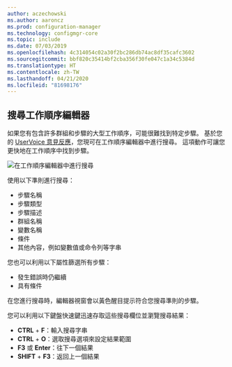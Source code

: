 ```yaml
---
author: aczechowski
ms.author: aaroncz
ms.prod: configuration-manager
ms.technology: configmgr-core
ms.topic: include
ms.date: 07/03/2019
ms.openlocfilehash: 4c314054c02a30f2bc286db74ac8df35cafc3602
ms.sourcegitcommit: bbf820c35414bf2cba356f30fe047c1a34c5384d
ms.translationtype: HT
ms.contentlocale: zh-TW
ms.lasthandoff: 04/21/2020
ms.locfileid: "81698176"
---
```

## <a name="search-the-task-sequence-editor"></a><a name="bkmk_tsedit"></a>搜尋工作順序編輯器

<!--4621085-->

如果您有包含許多群組和步驟的大型工作順序，可能很難找到特定步驟。 基於您的 [UserVoice 意見反應](https://configurationmanager.uservoice.com/forums/300492-ideas/suggestions/10015995-task-sequence-editor-search)，您現可在工作順序編輯器中進行搜尋。 這項動作可讓您更快地在工作順序中找到步驟。

![在工作順序編輯器中進行搜尋](../../media/4621085-task-sequence-search.png)

使用以下準則進行搜尋：

- 步驟名稱
- 步驟類型
- 步驟描述
- 群組名稱
- 變數名稱
- 條件
- 其他內容，例如變數值或命令列等字串

您也可以利用以下屬性篩選所有步驟：

- 發生錯誤時仍繼續
- 具有條件

在您進行搜尋時，編輯器視窗會以黃色醒目提示符合您搜尋準則的步驟。

您可以利用以下鍵盤快速鍵迅速存取這些搜尋欄位並瀏覽搜尋結果：

- **CTRL** + **F**：輸入搜尋字串
- **CTRL** + **O**：選取搜尋選項來設定結果範圍
- **F3** 或 **Enter**：往下一個結果
- **SHIFT** + **F3**：返回上一個結果
